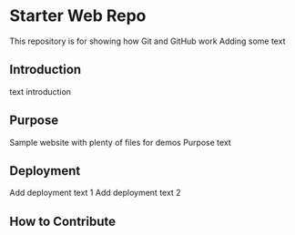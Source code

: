 # Starter Web Repo

This repository is for showing how Git and GitHub work
Adding some text

## Introduction

text introduction

## Purpose

Sample website with plenty of files for demos
Purpose text

## Deployment

Add deployment text 1
Add deployment text 2

## How to Contribute